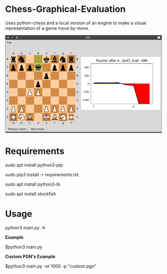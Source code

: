 # Chess-Graphical-Evaluation
Uses python-chess and a local version of an engine to make a visual representation of a game move by move. 

![Example](/readme_png.png)


# Requirements

sudo apt install python3-pip

sudo pip3 install -r requirements.txt

sudo apt install python3-tk

sudo apt install stockfish

# Usage

python3 main.py -h

**Example**

$python3 main.py

**Custom PGN's Example**

$python3 main.py -et 1000 -p "custom.pgn"


